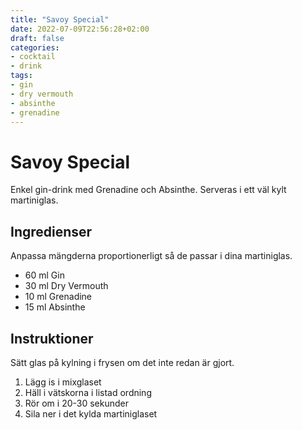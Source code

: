 ```yaml
---
title: "Savoy Special"
date: 2022-07-09T22:56:28+02:00
draft: false
categories:
- cocktail
- drink
tags:
- gin
- dry vermouth
- absinthe
- grenadine
---
```


# Savoy Special

Enkel gin-drink med Grenadine och Absinthe.
Serveras i ett väl kylt martiniglas.

## Ingredienser 

Anpassa mängderna proportionerligt så de passar i dina martiniglas.

- 60 ml Gin
- 30 ml Dry Vermouth
- 10 ml Grenadine
- 15 ml Absinthe

## Instruktioner

Sätt glas på kylning i frysen om det inte redan är gjort. 

1. Lägg is i mixglaset
2. Häll i vätskorna i listad ordning
3. Rör om i 20-30 sekunder
4. Sila ner i det kylda martiniglaset
